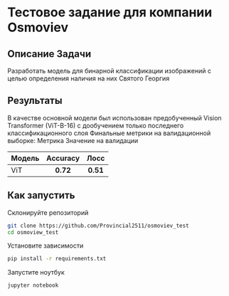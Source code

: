# Тестовое задание для компании Osmoviev 

## Описание Задачи
Разработать модель для бинарной классификации изображений с целью определения наличия на них Святого Георгия

## Результаты
В качестве основной модели был использован предобученный Vision Transformer (ViT-B-16) с дообучением только последнего классификационного слоя
Финальные метрики на валидационной выборке:
Метрика	Значение на валидации

| Модель | Accuracy | Лосс |
| :--- | :---: | :---: |
| ViT | **0.72** | **0.51** |

## Как запустить

Склонируйте репозиторий

```bash
git clone https://github.com/Provincial2511/osmoviev_test
cd osmoview_test
```

Установите зависимости
```bash
pip install -r requirements.txt
```

Запустите ноутбук
```bash
jupyter notebook
```
